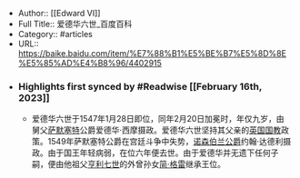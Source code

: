 - Author:: [[Edward VI]]
- Full Title:: 爱德华六世_百度百科
- Category:: #articles
- URL:: https://baike.baidu.com/item/%E7%88%B1%E5%BE%B7%E5%8D%8E%E5%85%AD%E4%B8%96/4402915
- ### Highlights first synced by #Readwise [[February 16th, 2023]]
    - 爱德华六世于1547年1月28日即位，同年2月20日加冕时，年仅九岁，由舅父[萨默塞特](/item/%E8%90%A8%E9%BB%98%E5%A1%9E%E7%89%B9?fromModule=lemma_inlink)公爵爱德华·西摩摄政。爱德华六世坚持其父亲的[英国国教](/item/%E8%8B%B1%E5%9B%BD%E5%9B%BD%E6%95%99/5095761?fromModule=lemma_inlink)政策。1549年萨默塞特公爵在宫廷斗争中失势，[诺森伯兰公爵](/item/%E8%AF%BA%E6%A3%AE%E4%BC%AF%E5%85%B0%E5%85%AC%E7%88%B5/11070216?fromModule=lemma_inlink)约翰·达德利摄政。由于国王年轻病弱，在位六年便去世。由于爱德华并无遗下任何子嗣，便由他祖父[亨利七世](/item/%E4%BA%A8%E5%88%A9%E4%B8%83%E4%B8%96/9483474?fromModule=lemma_inlink)的外曾孙女[简·格雷](/item/%E7%AE%80%C2%B7%E6%A0%BC%E9%9B%B7?fromModule=lemma_inlink)继承王位。
